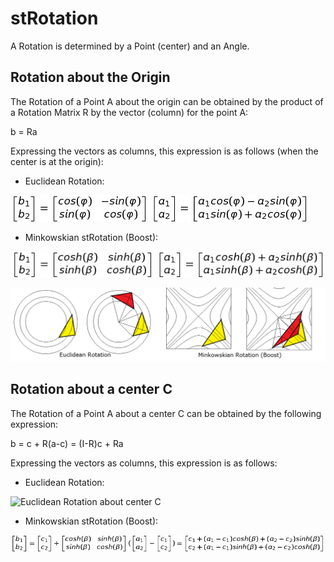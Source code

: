 # stRotation

A Rotation is determined by a Point (center) and an Angle.

## Rotation about the Origin

The Rotation of a Point A about the origin can be obtained by the product of a Rotation Matrix R by the vector (column) for the point A:

b = Ra

Expressing the vectors as columns, this expression is as follows (when the center is at the origin):

* Euclidean Rotation:

![Euclidean Rotation about Origin](https://github.com/probaxeoxebra/probaMinkoski/blob/master/Explicacions/Formulas/EuclidRotation_Matrix.jpg "b is the vector column for the rotation of point A about the origin and an Angle φ")

* Minkowskian stRotation (Boost):

![Minkowskian stRotation about Origin](https://github.com/probaxeoxebra/probaMinkoski/blob/master/Explicacions/Formulas/MinkRotation_Matrix.jpg "b is the vector column for the stRotation (Boost) of point A about the origin and an stAngle β")


![stRotation](https://github.com/probaxeoxebra/probaMinkoski/blob/master/Explicacions/Images/Rotation_EuclMink.png)


## Rotation about a center C

The Rotation of a Point A about a center C can be obtained by the following expression:

b = c + R(a-c) = (I-R)c + Ra

Expressing the vectors as columns, this expression is as follows:

* Euclidean Rotation:

![Euclidean Rotation about center C](https://github.com/probaxeoxebra/probaMinkoski/blob/master/Explicacions/Formulas/EuclidRotation_Matrix_Center.jpg "b is the vector column for the rotation of point A about the origin and an Angle φ")

* Minkowskian stRotation (Boost):

![Minkowskian stRotation about center C](https://github.com/probaxeoxebra/probaMinkoski/blob/master/Explicacions/Formulas/MinkRotation_Matrix_Center.jpg "b is the vector column for the stRotation (Boost) of point A about the origin and an stAngle β")


